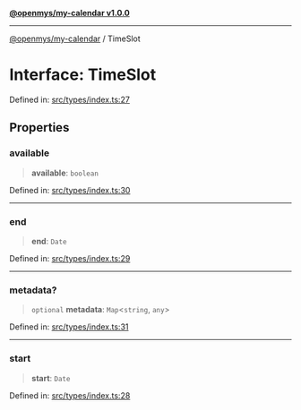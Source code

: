 [**@openmys/my-calendar v1.0.0**](../README.md)

***

[@openmys/my-calendar](../globals.md) / TimeSlot

# Interface: TimeSlot

Defined in: [src/types/index.ts:27](https://github.com/openmys/my-calendar/blob/96ebce4306bfb6a4ab4c4297a9b422c56933c5da/src/types/index.ts#L27)

## Properties

### available

> **available**: `boolean`

Defined in: [src/types/index.ts:30](https://github.com/openmys/my-calendar/blob/96ebce4306bfb6a4ab4c4297a9b422c56933c5da/src/types/index.ts#L30)

***

### end

> **end**: `Date`

Defined in: [src/types/index.ts:29](https://github.com/openmys/my-calendar/blob/96ebce4306bfb6a4ab4c4297a9b422c56933c5da/src/types/index.ts#L29)

***

### metadata?

> `optional` **metadata**: `Map`\<`string`, `any`\>

Defined in: [src/types/index.ts:31](https://github.com/openmys/my-calendar/blob/96ebce4306bfb6a4ab4c4297a9b422c56933c5da/src/types/index.ts#L31)

***

### start

> **start**: `Date`

Defined in: [src/types/index.ts:28](https://github.com/openmys/my-calendar/blob/96ebce4306bfb6a4ab4c4297a9b422c56933c5da/src/types/index.ts#L28)

